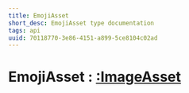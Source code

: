 ```yaml
---
title: EmojiAsset
short_desc: EmojiAsset type documentation
tags: api
uuid: 70118770-3e86-4151-a899-5ce8104c02ad
---
```


# EmojiAsset : [:ImageAsset](:ImageAsset)

